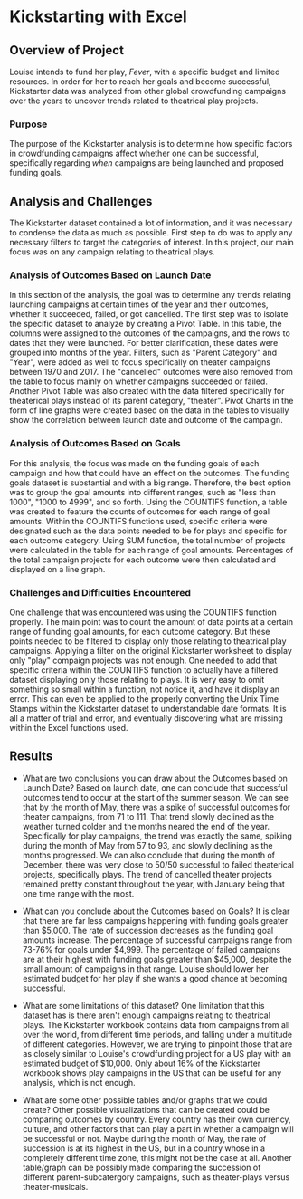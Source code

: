# Kickstarting with Excel

## Overview of Project

Louise intends to fund her play, *Fever*, with a specific budget and limited resources. In order for her to reach her goals and become successful, Kickstarter data was analyzed from other global crowdfunding campaigns over the years to uncover trends related to theatrical play projects.

### Purpose

The purpose of the Kickstarter analysis is to determine how specific factors in crowdfunding campaigns affect whether one can be successful, specifically regarding *when* campaigns are being launched and proposed funding goals.

## Analysis and Challenges

The Kickstarter dataset contained a lot of information, and it was necessary to condense the data as much as possible. First step to do was to apply any necessary filters to target the categories of interest. In this project, our main focus was on any campaign relating to theatrical plays.

### Analysis of Outcomes Based on Launch Date

In this section of the analysis, the goal was to determine any trends relating launching campaigns at certain times of the year and their outcomes, whether it succeeded, failed, or got cancelled. The first step was to isolate the specific dataset to analyze by creating a Pivot Table. In this table, the columns were assigned to the outcomes of the campaigns, and the rows to dates that they were launched. For better clarification, these dates were grouped into months of the year. Filters, such as "Parent Category" and "Year", were added as well to focus specifically on theater campaigns between 1970 and 2017. The "cancelled" outcomes were also removed from the table to focus mainly on whether campaigns succeeded or failed. Another Pivot Table was also created with the data filtered specifically for theaterical plays instead of its parent category, "theater". Pivot Charts in the form of line graphs were created based on the data in the tables to visually show the correlation between launch date and outcome of the campaign.

### Analysis of Outcomes Based on Goals

For this analysis, the focus was made on the funding goals of each campaign and how that could have an effect on the outcomes. The funding goals dataset is substantial and with a big range. Therefore, the best option was to group the goal amounts into different ranges, such as "less than 1000", "1000 to 4999", and so forth. Using the COUNTIFS function, a table was created to feature the counts of outcomes for each range of goal amounts. Within the COUNTIFS functions used, specific criteria were designated such as the data points needed to be for plays and specific for each outcome category. Using SUM function, the total number of projects were calculated in the table for each range of goal amounts. Percentages of the total campaign projects for each outcome were then calculated and displayed on a line graph.

### Challenges and Difficulties Encountered

One challenge that was encountered was using the COUNTIFS function properly. The main point was to count the amount of data points at a certain range of funding goal amounts, for each outcome category. But these points needed to be filtered to display only those relating to theatrical play campaigns. Applying a filter on the original Kickstarter worksheet to display only "play" compaign projects was not enough. One needed to add that specific criteria within the COUNTIFS function to actually have a filtered dataset displaying only those relating to plays. It is very easy to omit something so small within a function, not notice it, and have it display an error. This can even be applied to the properly converting the Unix Time Stamps within the Kickstarter dataset to understandable date formats. It is all a matter of trial and error, and eventually discovering what are missing within the Excel functions used.

## Results

- What are two conclusions you can draw about the Outcomes based on Launch Date? Based on launch date, one can conclude that successful outcomes tend to occur at the start of the summer season. We can see that by the month of May, there was a spike of successful outcomes for theater campaigns, from 71 to 111. That trend slowly declined as the weather turned colder and the months neared the end of the year. Specifically for play campaigns, the trend was exactly the same, spiking during the month of May from 57 to 93, and slowly declining as the months progressed. We can also conclude that during the month of December, there was very close to 50/50 successful to failed theaterical projects, specifically plays. The trend of cancelled theater projects remained pretty constant throughout the year, with January being that one time range with the most.

- What can you conclude about the Outcomes based on Goals? It is clear that there are far less campaigns happening with funding goals greater than $5,000. The rate of succession decreases as the funding goal amounts increase. The percentage of successful campaigns range from 73-76% for goals under $4,999. The percentage of failed campaigns are at their highest with funding goals greater than $45,000, despite the small amount of campaigns in that range. Louise should lower her estimated budget for her play if she wants a good chance at becoming successful.

- What are some limitations of this dataset? One limitation that this dataset has is there aren't enough campaigns relating to theatrical plays. The Kickstarter workbook contains data from campaigns from all over the world, from different time periods, and falling under a multitude of different categories. However, we are trying to pinpoint those that are as closely similar to Louise's crowdfunding project for a US play with an estimated budget of $10,000. Only about 16% of the Kickstarter workbook shows play campaigns in the US that can be useful for any analysis, which is not enough.

- What are some other possible tables and/or graphs that we could create? Other possible visualizations that can be created could be comparing outcomes by country. Every country has their own currency, culture, and other factors that can play a part in whether a campaign will be successful or not. Maybe during the month of May, the rate of succession is at its highest in the US, but in a country whose in a completely different time zone, this might not be the case at all. Another table/graph can be possibly made comparing the succession of different parent-subcatergory campaigns, such as theater-plays versus theater-musicals.